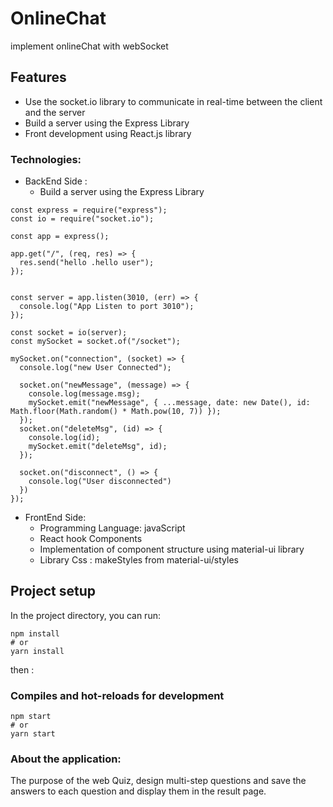 # OnlineChat
implement onlineChat with webSocket 

## Features 

- Use the socket.io library to communicate in real-time between the client and the server
- Build a server using the Express Library
- Front development using React.js library

### Technologies:

- BackEnd Side : 
  - Build a server using the Express Library

```
const express = require("express");
const io = require("socket.io");

const app = express();

app.get("/", (req, res) => {
  res.send("hello .hello user");
});


const server = app.listen(3010, (err) => {
  console.log("App Listen to port 3010");
});

const socket = io(server);
const mySocket = socket.of("/socket");

mySocket.on("connection", (socket) => {
  console.log("new User Connected");

  socket.on("newMessage", (message) => {
    console.log(message.msg);
    mySocket.emit("newMessage", { ...message, date: new Date(), id: Math.floor(Math.random() * Math.pow(10, 7)) });
  });
  socket.on("deleteMsg", (id) => {
    console.log(id);
    mySocket.emit("deleteMsg", id);
  });

  socket.on("disconnect", () => {
    console.log("User disconnected")
  })
});
```
- FrontEnd Side:
  - Programming Language: javaScript
  - React hook Components
  - Implementation of component structure using material-ui library
  - Library Css : makeStyles from material-ui/styles
 
## Project setup

In the project directory, you can run:

```
npm install
# or
yarn install
```
then :
### Compiles and hot-reloads for development

```
npm start
# or
yarn start
```
### About the application:

The purpose of the web Quiz, design multi-step questions and save the answers to each question and display them in the result page.

